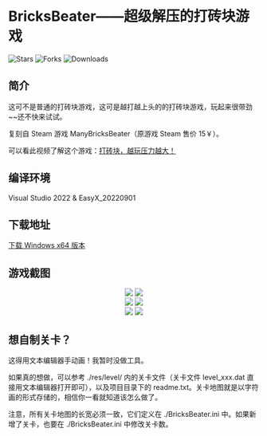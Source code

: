 # BricksBeater——超级解压的打砖块游戏

![Stars](https://img.shields.io/github/stars/zouhuidong/BricksBeater)
![Forks](https://img.shields.io/github/forks/zouhuidong/BricksBeater)
![Downloads](https://img.shields.io/github/downloads/zouhuidong/BricksBeater/total)

## 简介

这可不是普通的打砖块游戏，这可是越打越上头的的打砖块游戏，玩起来很带劲~~还不快来试试。

复刻自 Steam 游戏 ManyBricksBeater（原游戏 Steam 售价 15￥）。

可以看此视频了解这个游戏：[打砖块，越玩压力越大！](https://www.bilibili.com/video/BV1hB4y1M7va/)

## 编译环境

Visual Studio 2022 & EasyX_20220901

## 下载地址

[下载 Windows x64 版本](https://github.com/zouhuidong/BricksBeater/releases/)

## 游戏截图

<div align=center>
<img src="./screenshot/1.png">
<img src="./screenshot/2.png">
<br>
<img src="./screenshot/3.png">
<img src="./screenshot/4.png">
<br>
<img src="./screenshot/5.png">
<img src="./screenshot/6.png">
<br>
</div>

## 想自制关卡？

这得用文本编辑器手动画！我暂时没做工具。

如果真的想做，可以参考 ./res/level/ 内的关卡文件（关卡文件 level_xxx.dat 直接用文本编辑器打开即可），以及项目目录下的 readme.txt。关卡地图就是以字符画的形式存储的，相信你一看就知道该怎么做了。

注意，所有关卡地图的长宽必须一致，它们定义在 ./BricksBeater.ini 中。如果新增了关卡，也要在 ./BricksBeater.ini 中修改关卡数。
